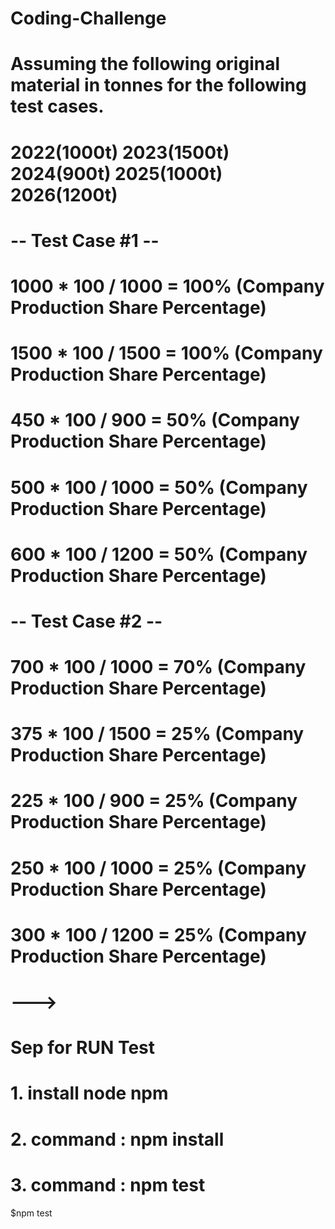# Coding-Challenge 
# Assuming the following original material in tonnes for the following test cases.
# 2022(1000t)	2023(1500t)	2024(900t)	2025(1000t)	2026(1200t)
#  
# -- Test Case #1 --
# 1000 * 100 / 1000	= 100% (Company Production Share Percentage)
# 1500 * 100 / 1500	= 100% (Company Production Share Percentage)
# 450 * 100 / 900	  = 50% (Company Production Share Percentage)
# 500 * 100 / 1000	= 50% (Company Production Share Percentage)
# 600 * 100 / 1200	= 50% (Company Production Share Percentage)
# -- Test Case #2 --
# 700 * 100 / 1000	= 70% (Company Production Share Percentage)
# 375 * 100 / 1500	= 25% (Company Production Share Percentage)
# 225 * 100 / 900	  = 25% (Company Production Share Percentage)
# 250 * 100 / 1000	= 25% (Company Production Share Percentage)
# 300 * 100 / 1200	= 25% (Company Production Share Percentage)
# --->				
# Sep for RUN Test 				
# 1. install node npm
# 2. command : npm install
# 3. command : npm test

$npm test


